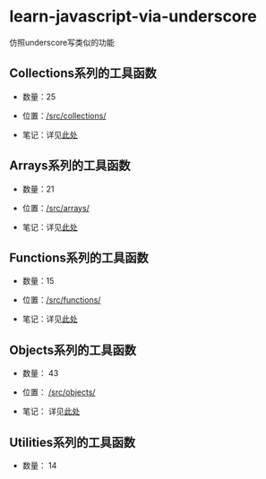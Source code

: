 # learn-javascript-via-underscore
仿照underscore写类似的功能

## Collections系列的工具函数

- 数量：25

- 位置：[/src/collections/](./src/collections/)

- 笔记：详见[此处](./src/collections/README.md)


## Arrays系列的工具函数

- 数量：21

- 位置：[/src/arrays/](./src/arrays/)

- 笔记：详见[此处](./src/arrays/README.md)


## Functions系列的工具函数

- 数量：15

- 位置：[/src/functions/](./src/functions/)

- 笔记：详见[此处](./src/functions/README.md)

## Objects系列的工具函数

- 数量： 43

- 位置： [/src/objects/](./src/objects/)

- 笔记： 详见[此处](./src/objects/README.md)

## Utilities系列的工具函数

- 数量： 14
